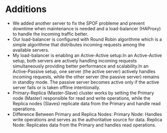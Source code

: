# Additions
- We added another server to fix the SPOF probleme and prevent downtime when maintenance is needed and a load-balancer (HAProxy) to handle the incoming traffic better.
- Our load-balancer is configured with Round Robin algorithme which is a simple algorithme that distributes incoming requests among the available servers.
- My load-balancer is enabling an Active-Active setup.In an Active-Active setup, both servers are actively handling incoming requests simultaneously providing better performance and scalability.In an Active-Passive setup, one server (the active server) actively handles incoming requests, while the other server (the passive server) remains in standby mode.
The passive server becomes active only if the active server fails or is taken offline intentionally.
- Primary-Replica (Master-Slave) cluster works by setting the Primary node (Master) responsible for read and write operations, while the Replica nodes (Slaves) replicate data from the Primary and handle read operations.
- Difference Between Primary and Replica Nodes:
Primary Node: Handles write operations and serves as the authoritative source for data.
Replica Node: Replicates data from the Primary and handles read operations.
